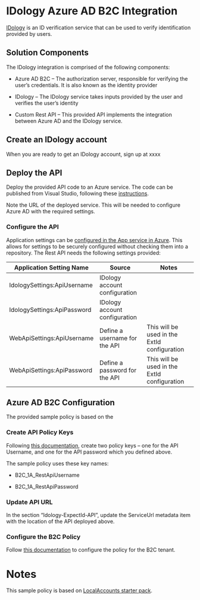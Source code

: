 # IDology Azure AD B2C Integration

[IDology](https://www.idology.com/request-a-demo/microsoft-integration-signup/) is an ID verification service that can be used to verify
identification provided by users.

## Solution Components

The IDology integration is comprised of the following components:

  - Azure AD B2C – The authorization server, responsible for verifying
    the user’s credentials. It is also known as the identity provider

  - IDology – The IDology service takes inputs provided by the user and
    verifies the user’s identity

  - Custom Rest API – This provided API implements the integration
    between Azure AD and the IDology service.

## Create an IDology account

When you are ready to get an IDology account, sign up at xxxx

## Deploy the API

Deploy the provided API code to an Azure service. The code can be
published from Visual Studio, following these
[instructions](https://docs.microsoft.com/visualstudio/deployment/quickstart-deploy-to-azure?view=vs-2019).

Note the URL of the deployed service. This will be needed to configure
Azure AD with the required settings.

### Configure the API

Application settings can be [configured in the App service in
Azure](https://docs.microsoft.com/en-us/azure/app-service/configure-common#configure-app-settings).
This allows for settings to be securely configured without checking them
into a repository. The Rest API needs the following settings provided:

| Application Setting Name    | Source                        | Notes                                        |
| --------------------------- | ----------------------------- | -------------------------------------------- |
| IdologySettings:ApiUsername | IDology account configuration |                                              |
| IdologySettings:ApiPassword | IDology account configuration |                                              |
| WebApiSettings:ApiUsername  | Define a username for the API | This will be used in the ExtId configuration |
| WebApiSettings:ApiPassword  | Define a password for the API | This will be used in the ExtId configuration |

## Azure AD B2C Configuration

The provided sample policy is based on the

### Create API Policy Keys

Following [this
documentation](https://docs.microsoft.com/en-us/azure/active-directory-b2c/secure-rest-api#add-rest-api-username-and-password-policy-keys),
create two policy keys – one for the API Username, and one for the API
password which you defined above.

The sample policy uses these key names:

  - B2C\_1A\_RestApiUsername

  - B2C\_1A\_RestApiPassword

### Update API URL

In the section “Idology-ExpectId-API”, update the ServiceUrl metadata
item with the location of the API deployed above.

### Configure the B2C Policy

Follow [this
documentation](https://docs.microsoft.com/en-us/azure/active-directory-b2c/custom-policy-get-started?tabs=applications#custom-policy-starter-pack)
to configure the policy for the B2C tenant.

# Notes

This sample policy is based on [LocalAccounts starter
pack](https://github.com/Azure-Samples/active-directory-b2c-custom-policy-starterpack/tree/master/LocalAccounts).
